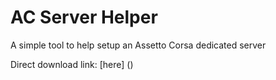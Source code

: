# AC Server Helper
A simple tool to help setup an Assetto Corsa dedicated server

Direct download link: [here] ()
